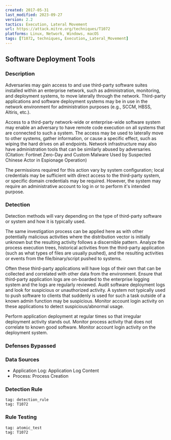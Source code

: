 ```yaml
---
created: 2017-05-31
last_modified: 2023-09-27
version: 2.2
tactics: Execution, Lateral Movement
url: https://attack.mitre.org/techniques/T1072
platforms: Linux, Network, Windows, macOS
tags: [T1072, techniques, Execution,_Lateral_Movement]
---
```


## Software Deployment Tools

### Description

Adversaries may gain access to and use third-party software suites installed within an enterprise network, such as administration, monitoring, and deployment systems, to move laterally through the network. Third-party applications and software deployment systems may be in use in the network environment for administration purposes (e.g., SCCM, HBSS, Altiris, etc.).  

Access to a third-party network-wide or enterprise-wide software system may enable an adversary to have remote code execution on all systems that are connected to such a system. The access may be used to laterally move to other systems, gather information, or cause a specific effect, such as wiping the hard drives on all endpoints. Network infrastructure may also have administration tools that can be similarly abused by adversaries. (Citation: Fortinet Zero-Day and Custom Malware Used by Suspected Chinese Actor in Espionage Operation)

The permissions required for this action vary by system configuration; local credentials may be sufficient with direct access to the third-party system, or specific domain credentials may be required. However, the system may require an administrative account to log in or to perform it's intended purpose.

### Detection

Detection methods will vary depending on the type of third-party software or system and how it is typically used. 

The same investigation process can be applied here as with other potentially malicious activities where the distribution vector is initially unknown but the resulting activity follows a discernible pattern. Analyze the process execution trees, historical activities from the third-party application (such as what types of files are usually pushed), and the resulting activities or events from the file/binary/script pushed to systems. 

Often these third-party applications will have logs of their own that can be collected and correlated with other data from the environment. Ensure that third-party application logs are on-boarded to the enterprise logging system and the logs are regularly reviewed. Audit software deployment logs and look for suspicious or unauthorized activity. A system not typically used to push software to clients that suddenly is used for such a task outside of a known admin function may be suspicious. Monitor account login activity on these applications to detect suspicious/abnormal usage.

Perform application deployment at regular times so that irregular deployment activity stands out. Monitor process activity that does not correlate to known good software. Monitor account login activity on the deployment system.

### Defenses Bypassed



### Data Sources

  - Application Log: Application Log Content
  -  Process: Process Creation
### Detection Rule

```query
tag: detection_rule
tag: T1072
```

### Rule Testing

```query
tag: atomic_test
tag: T1072
```
